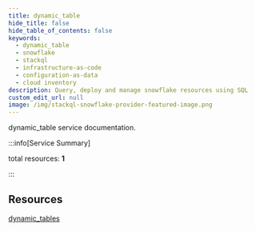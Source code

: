 ```yaml
---
title: dynamic_table
hide_title: false
hide_table_of_contents: false
keywords:
  - dynamic_table
  - snowflake
  - stackql
  - infrastructure-as-code
  - configuration-as-data
  - cloud inventory
description: Query, deploy and manage snowflake resources using SQL
custom_edit_url: null
image: /img/stackql-snowflake-provider-featured-image.png
---
```


dynamic_table service documentation.

:::info[Service Summary]

total resources: __1__  

:::

## Resources
<div class="row">
<div class="providerDocColumn">
<a href="/dynamic_table/dynamic_tables/">dynamic_tables</a>
</div>
<div class="providerDocColumn">

</div>
</div>